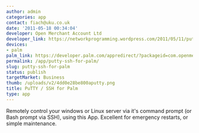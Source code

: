 ```yaml
---
author: admin
categories: app
contact: fiach@uku.co.uk
date: '2011-05-18 00:34:04'
developer: Open Merchant Account Ltd
developer_link: https://networkprogramming.wordpress.com/2011/05/11/putty-ssh-on-palm-webos/
devices: 
- palm
palm_link: https://developer.palm.com/appredirect/?packageid=com.openmerchantaccount.putty
permalink: /app/putty-ssh-for-palm/
slug: putty-ssh-for-palm
status: publish
targetMarket: Business
thumb: /uploads/v2/4dd0e28be800aputty.png
title: PuTTY / SSH for Palm
type: app
---
```


Remotely control your windows or Linux server via it's command prompt (or Bash prompt via SSH), using this App. Excellent for emergency restarts, or simple maintenance.